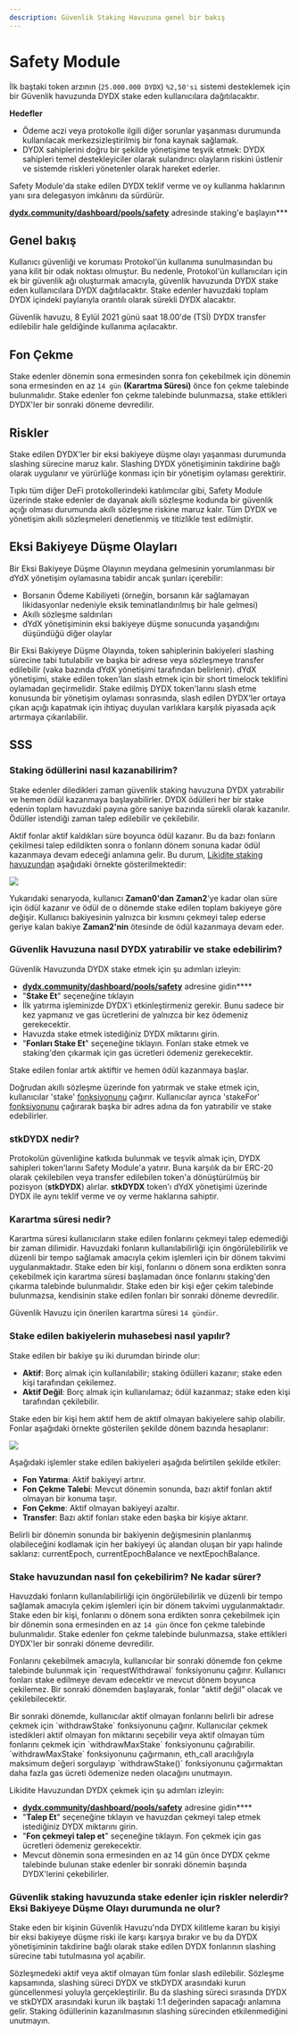 ```yaml
---
description: Güvenlik Staking Havuzuna genel bir bakış
---
```


# Safety Module

İlk baştaki token arzının (`25.000.000 DYDX`) `%2,50'si` sistemi desteklemek için bir Güvenlik havuzunda DYDX stake eden kullanıcılara dağıtılacaktır.

**Hedefler**

* Ödeme aczi veya protokolle ilgili diğer sorunlar yaşanması durumunda kullanılacak merkezsizleştirilmiş bir fona kaynak sağlamak.
* DYDX sahiplerini doğru bir şekilde yönetişime teşvik etmek: DYDX sahipleri temel destekleyiciler olarak sulandırıcı olayların riskini üstlenir ve sistemde riskleri yönetenler olarak hareket ederler.

Safety Module'da stake edilen DYDX teklif verme ve oy kullanma haklarının yanı sıra delegasyon imkânını da sürdürür.

[**dydx.community/dashboard/pools/safety**](https://dydx.community/dashboard/pools/safety) adresinde staking'e başlayın\*\*\*

## Genel bakış

Kullanıcı güvenliği ve koruması Protokol'ün kullanıma sunulmasından bu yana kilit bir odak noktası olmuştur. Bu nedenle, Protokol'ün kullanıcıları için ek bir güvenlik ağı oluşturmak amacıyla, güvenlik havuzunda DYDX stake eden kullanıcılara DYDX dağıtılacaktır. Stake edenler havuzdaki toplam DYDX içindeki paylarıyla orantılı olarak sürekli DYDX alacaktır.

Güvenlik havuzu, 8 Eylül 2021 günü saat 18.00'de (TSİ) DYDX transfer edilebilir hale geldiğinde kullanıma açılacaktır.

## Fon Çekme

Stake edenler dönemin sona ermesinden sonra fon çekebilmek için dönemin sona ermesinden en az `14 gün` **(Karartma Süresi)** önce fon çekme talebinde bulunmalıdır. Stake edenler fon çekme talebinde bulunmazsa, stake ettikleri DYDX'ler bir sonraki döneme devredilir.

## Riskler

Stake edilen DYDX'ler bir eksi bakiyeye düşme olayı yaşanması durumunda slashing sürecine maruz kalır. Slashing DYDX yönetişiminin takdirine bağlı olarak uygulanır ve yürürlüğe konması için bir yönetişim oylaması gerektirir.

Tıpkı tüm diğer DeFi protokollerindeki katılımcılar gibi, Safety Module üzerinde stake edenler de dayanak akıllı sözleşme kodunda bir güvenlik açığı olması durumunda akıllı sözleşme riskine maruz kalır. Tüm DYDX ve yönetişim akıllı sözleşmeleri denetlenmiş ve titizlikle test edilmiştir.

## Eksi Bakiyeye Düşme Olayları

Bir Eksi Bakiyeye Düşme Olayının meydana gelmesinin yorumlanması bir dYdX yönetişim oylamasına tabidir ancak şunları içerebilir:

* Borsanın Ödeme Kabiliyeti (örneğin, borsanın kâr sağlamayan likidasyonlar nedeniyle eksik teminatlandırılmış bir hale gelmesi)
* Akıllı sözleşme saldırıları
* dYdX yönetişiminin eksi bakiyeye düşme sonucunda yaşandığını düşündüğü diğer olaylar

Bir Eksi Bakiyeye Düşme Olayında, token sahiplerinin bakiyeleri slashing sürecine tabi tutulabilir ve başka bir adrese veya sözleşmeye transfer edilebilir (vaka bazında dYdX yönetişimi tarafından belirlenir). dYdX yönetişimi, stake edilen token'ları slash etmek için bir short timelock teklifini oylamadan geçirmelidir. Stake edilmiş DYDX token'larını slash etme konusunda bir yönetişim oylaması sonrasında, slash edilen DYDX'ler ortaya çıkan açığı kapatmak için ihtiyaç duyulan varlıklara karşılık piyasada açık artırmaya çıkarılabilir.

## SSS

### Staking ödüllerini nasıl kazanabilirim?

Stake edenler diledikleri zaman güvenlik staking havuzuna DYDX yatırabilir ve hemen ödül kazanmaya başlayabilirler. DYDX ödülleri her bir stake edenin toplam havuzdaki payına göre saniye bazında sürekli olarak kazanılır. Ödüller istendiği zaman talep edilebilir ve çekilebilir.

Aktif fonlar aktif kaldıkları süre boyunca ödül kazanır. Bu da bazı fonların çekilmesi talep edildikten sonra o fonların dönem sonuna kadar ödül kazanmaya devam edeceği anlamına gelir. Bu durum, [Likidite staking havuzundan](https://docs.dydx.community/dydx-governance/staking-pools/liquidity-staking-pool) aşağıdaki örnekte gösterilmektedir:

![](<../.gitbook/assets/image (65).png>)

Yukarıdaki senaryoda, kullanıcı **Zaman0'dan** **Zaman2**'ye kadar olan süre için ödül kazanır ve ödül de o dönemde stake edilen toplam bakiyeye göre değişir. Kullanıcı bakiyesinin yalnızca bir kısmını çekmeyi talep ederse geriye kalan bakiye **Zaman2'nin** ötesinde de ödül kazanmaya devam eder.

### Güvenlik Havuzuna nasıl DYDX yatırabilir ve stake edebilirim?

Güvenlik Havuzunda DYDX stake etmek için şu adımları izleyin:

* [**dydx.community/dashboard/pools/safety**](https://dydx.community/dashboard/pools/safety) adresine gidin\*\*\*\*
* "**Stake Et**" seçeneğine tıklayın
* İlk yatırma işleminizde DYDX'i etkinleştirmeniz gerekir. Bunu sadece bir kez yapmanız ve gas ücretlerini de yalnızca bir kez ödemeniz gerekecektir.
* Havuzda stake etmek istediğiniz DYDX miktarını girin.
* "**Fonları Stake Et**" seçeneğine tıklayın. Fonları stake etmek ve staking'den çıkarmak için gas ücretleri ödemeniz gerekecektir.

Stake edilen fonlar artık aktiftir ve hemen ödül kazanmaya başlar.

Doğrudan akıllı sözleşme üzerinde fon yatırmak ve stake etmek için, kullanıcılar \'stake\' [fonksiyonunu](https://github.com/dydxprotocol/governance-private/blob/2645927b44f517f51c84e35a00a1ee810300c13f/contracts/liquidity/v1/impl/LS1Staking.sol#L59) çağırır. Kullanıcılar ayrıca \'stakeFor\' [fonksiyonunu](https://github.com/dydxprotocol/governance-private/blob/2645927b44f517f51c84e35a00a1ee810300c13f/contracts/liquidity/v1/impl/LS1Staking.sol#L64) çağırarak başka bir adres adına da fon yatırabilir ve stake edebilirler.

### stkDYDX nedir?

Protokolün güvenliğine katkıda bulunmak ve teşvik almak için, DYDX sahipleri token'larını Safety Module'a yatırır. Buna karşılık da bir ERC-20 olarak çekilebilen veya transfer edilebilen token'a dönüştürülmüş bir pozisyon (**stkDYDX**) alırlar. **stkDYDX** token'ı dYdX yönetişimi üzerinde DYDX ile aynı teklif verme ve oy verme haklarına sahiptir.

### Karartma süresi nedir?

Karartma süresi kullanıcıların stake edilen fonlarını çekmeyi talep edemediği bir zaman dilimidir. Havuzdaki fonların kullanılabilirliği için öngörülebilirlik ve düzenli bir tempo sağlamak amacıyla çekim işlemleri için bir dönem takvimi uygulanmaktadır. Stake eden bir kişi, fonlarını o dönem sona erdikten sonra çekebilmek için karartma süresi başlamadan önce fonlarını staking'den çıkarma talebinde bulunmalıdır. Stake eden bir kişi eğer çekim talebinde bulunmazsa, kendisinin stake edilen fonları bir sonraki döneme devredilir.

Güvenlik Havuzu için önerilen karartma süresi `14 gündür`.

### Stake edilen bakiyelerin muhasebesi nasıl yapılır?

Stake edilen bir bakiye şu iki durumdan birinde olur:

* **Aktif**: Borç almak için kullanılabilir; staking ödülleri kazanır; stake eden kişi tarafından çekilemez.
* **Aktif Değil**: Borç almak için kullanılamaz; ödül kazanmaz; stake eden kişi tarafından çekilebilir.

Stake eden bir kişi hem aktif hem de aktif olmayan bakiyelere sahip olabilir. Fonlar aşağıdaki örnekte gösterilen şekilde dönem bazında hesaplanır:

![](<../.gitbook/assets/image (36) (1).png>)

Aşağıdaki işlemler stake edilen bakiyeleri aşağıda belirtilen şekilde etkiler:

* **Fon Yatırma**: Aktif bakiyeyi artırır.
* **Fon Çekme** **Talebi**: Mevcut dönemin sonunda, bazı aktif fonları aktif olmayan bir konuma taşır.
* **Fon Çekme**: Aktif olmayan bakiyeyi azaltır.
* **Transfer**: Bazı aktif fonları stake eden başka bir kişiye aktarır.

Belirli bir dönemin sonunda bir bakiyenin değişmesinin planlanmış olabileceğini kodlamak için her bakiyeyi üç alandan oluşan bir yapı halinde saklarız: currentEpoch, currentEpochBalance ve nextEpochBalance.

### Stake havuzundan nasıl fon çekebilirim? Ne kadar sürer?

Havuzdaki fonların kullanılabilirliği için öngörülebilirlik ve düzenli bir tempo sağlamak amacıyla çekim işlemleri için bir dönem takvimi uygulanmaktadır. Stake eden bir kişi, fonlarını o dönem sona erdikten sonra çekebilmek için bir dönemin sona ermesinden en az `14 gün` önce fon çekme talebinde bulunmalıdır. Stake edenler fon çekme talebinde bulunmazsa, stake ettikleri DYDX'ler bir sonraki döneme devredilir.

Fonlarını çekebilmek amacıyla, kullanıcılar bir sonraki dönemde fon çekme talebinde bulunmak için \`requestWithdrawal\` fonksiyonunu çağırır. Kullanıcı fonları stake edilmeye devam edecektir ve mevcut dönem boyunca çekilemez. Bir sonraki dönemden başlayarak, fonlar "aktif değil" olacak ve çekilebilecektir.

Bir sonraki dönemde, kullanıcılar aktif olmayan fonlarını belirli bir adrese çekmek için \`withdrawStake\` fonksiyonunu çağırır. Kullanıcılar çekmek istedikleri aktif olmayan fon miktarını seçebilir veya aktif olmayan tüm fonlarını çekmek için \`withdrawMaxStake\` fonksiyonunu çağırabilir. \`withdrawMaxStake\` fonksiyonunu çağırmanın, eth\_call aracılığıyla maksimum değeri sorgulayıp \`withdrawStake()\` fonksiyonunu çağırmaktan daha fazla gas ücreti ödemenize neden olacağını unutmayın.

Likidite Havuzundan DYDX çekmek için şu adımları izleyin:

* [**dydx.community/dashboard/pools/safety**](https://dydx.community/dashboard/pools/safety) adresine gidin\*\*\*\*
* "**Talep Et**" seçeneğine tıklayın ve havuzdan çekmeyi talep etmek istediğiniz DYDX miktarını girin.
* "**Fon çekmeyi talep et**" seçeneğine tıklayın. Fon çekmek için gas ücretleri ödemeniz gerekecektir.
* Mevcut dönemin sona ermesinden en az 14 gün önce DYDX çekme talebinde bulunan stake edenler bir sonraki dönemin başında DYDX'lerini çekebilirler.

### Güvenlik staking havuzunda stake edenler için riskler nelerdir? Eksi Bakiyeye Düşme Olayı durumunda ne olur?

Stake eden bir kişinin Güvenlik Havuzu'nda DYDX kilitleme kararı bu kişiyi bir eksi bakiyeye düşme riski ile karşı karşıya bırakır ve bu da DYDX yönetişiminin takdirine bağlı olarak stake edilen DYDX fonlarının slashing sürecine tabi tutulmasına yol açabilir.

Sözleşmedeki aktif veya aktif olmayan tüm fonlar slash edilebilir. Sözleşme kapsamında, slashing süreci DYDX ve stkDYDX arasındaki kurun güncellenmesi yoluyla gerçekleştirilir. Bu da slashing süreci sırasında DYDX ve stkDYDX arasındaki kurun ilk baştaki 1:1 değerinden sapacağı anlamına gelir. Staking ödüllerinin kazanılmasının slashing sürecinden etkilenmediğini unutmayın.
